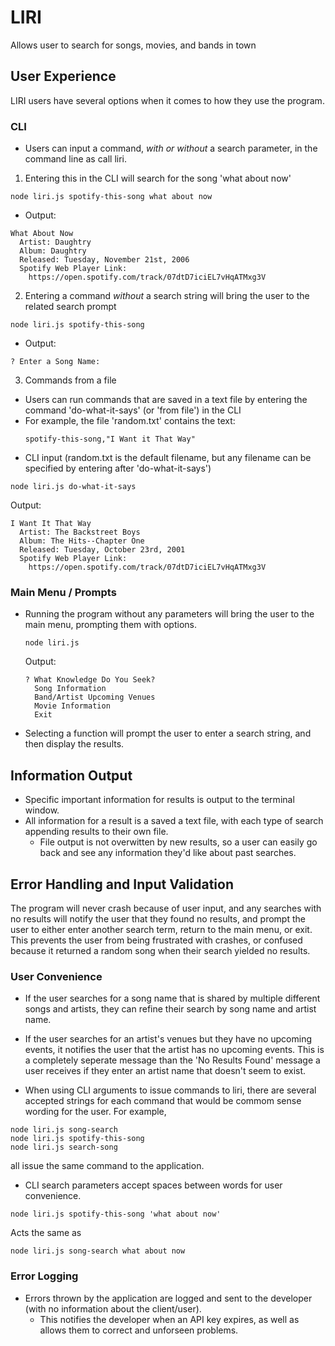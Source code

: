 # LIRI
Allows user to search for songs, movies, and bands in town

## User Experience
LIRI users have several options when it comes to how they use the program.
### CLI
* Users can input a command, _with or without_ a search parameter, in the command line as call liri.

1. Entering this in the CLI will search for the song 'what about now'
  ```
  node liri.js spotify-this-song what about now
  ```
  * Output:
  ```
  What About Now
    Artist: Daughtry
    Album: Daughtry
    Released: Tuesday, November 21st, 2006
    Spotify Web Player Link:
      https://open.spotify.com/track/07dtD7iciEL7vHqATMxg3V
  ```
2. Entering a command _without_ a search string will bring the user to the related search prompt
  ```
  node liri.js spotify-this-song
  ```
  * Output:
  ```
  ? Enter a Song Name: 
  ```

3. Commands from a file
  * Users can run commands that are saved in a text file by entering the command 'do-what-it-says' (or 'from file') in the CLI
  * For example, the file 'random.txt' contains the text:
    ```
    spotify-this-song,"I Want it That Way"
    ```
  * CLI input (random.txt is the default filename, but any filename can be specified by entering after 'do-what-it-says')
  ```
  node liri.js do-what-it-says
  ```
  Output:
  ```
  I Want It That Way
    Artist: The Backstreet Boys
    Album: The Hits--Chapter One
    Released: Tuesday, October 23rd, 2001
    Spotify Web Player Link:
      https://open.spotify.com/track/07dtD7iciEL7vHqATMxg3V
  ```

### Main Menu / Prompts
* Running the program without any parameters will bring the user to the main menu, prompting them with options.
  ```
  node liri.js
  ```
  Output:
  ```
  ? What Knowledge Do You Seek?
    Song Information
    Band/Artist Upcoming Venues
    Movie Information
    Exit
  ```
* Selecting a function will prompt the user to enter a search string, and then display the results.

## Information Output
* Specific important information for results is output to the terminal window.
* All information for a result is a saved a text file, with each type of search appending results to their own file.
  * File output is not overwitten by new results, so a user can easily go back and see any information they'd like about past searches.

## Error Handling and Input Validation
The program will never crash because of user input, and any searches with no results will notify the user that they found no results, and prompt the user to either enter another search term, return to the main menu, or exit. This prevents the user from being frustrated with crashes, or confused because it returned a random song when their search yielded no results.

### User Convenience
* If the user searches for a song name that is shared by multiple different songs and artists, they can refine their search by song name and artist name.

* If the user searches for an artist's venues but they have no upcoming events, it notifies the user that the artist has no upcoming events. This is a completely seperate message than the 'No Results Found' message a user receives if they enter an artist name that doesn't seem to exist.

* When using CLI arguments to issue commands to liri, there are several accepted strings for each command that would be commom sense wording for the user. For example,
```
node liri.js song-search
node liri.js spotify-this-song
node liri.js search-song
```
all issue the same command to the application.

* CLI search parameters accept spaces between words for user convenience.
```
node liri.js spotify-this-song 'what about now'
```
Acts the same as
```
node liri.js song-search what about now
```

### Error Logging
* Errors thrown by the application are logged and sent to the developer (with no information about the client/user).
  * This notifies the developer when an API key expires, as well as allows them to correct and unforseen problems.
